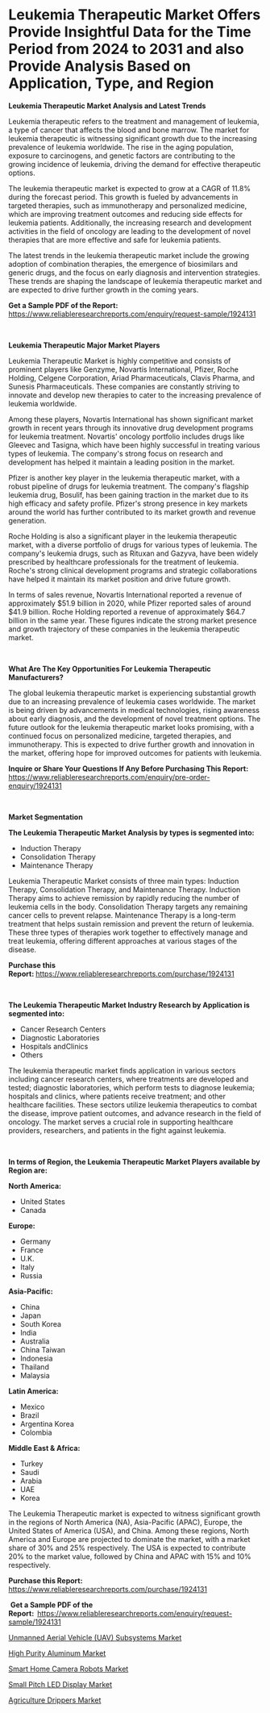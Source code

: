 <p><h1>Leukemia Therapeutic Market Offers Provide Insightful Data for the Time Period from 2024 to 2031 and also Provide Analysis Based on Application, Type, and Region</h1></p><p><strong>Leukemia Therapeutic Market Analysis and Latest Trends</strong></p>
<p><p>Leukemia therapeutic refers to the treatment and management of leukemia, a type of cancer that affects the blood and bone marrow. The market for leukemia therapeutic is witnessing significant growth due to the increasing prevalence of leukemia worldwide. The rise in the aging population, exposure to carcinogens, and genetic factors are contributing to the growing incidence of leukemia, driving the demand for effective therapeutic options.</p><p>The leukemia therapeutic market is expected to grow at a CAGR of 11.8% during the forecast period. This growth is fueled by advancements in targeted therapies, such as immunotherapy and personalized medicine, which are improving treatment outcomes and reducing side effects for leukemia patients. Additionally, the increasing research and development activities in the field of oncology are leading to the development of novel therapies that are more effective and safe for leukemia patients.</p><p>The latest trends in the leukemia therapeutic market include the growing adoption of combination therapies, the emergence of biosimilars and generic drugs, and the focus on early diagnosis and intervention strategies. These trends are shaping the landscape of leukemia therapeutic market and are expected to drive further growth in the coming years.</p></p>
<p><strong>Get a Sample PDF of the Report:&nbsp;</strong> <a href="https://www.reliableresearchreports.com/enquiry/request-sample/1924131">https://www.reliableresearchreports.com/enquiry/request-sample/1924131</a></p>
<p>&nbsp;</p>
<p><strong>Leukemia Therapeutic Major Market Players</strong></p>
<p><p>Leukemia Therapeutic Market is highly competitive and consists of prominent players like Genzyme, Novartis International, Pfizer, Roche Holding, Celgene Corporation, Ariad Pharmaceuticals, Clavis Pharma, and Sunesis Pharmaceuticals. These companies are constantly striving to innovate and develop new therapies to cater to the increasing prevalence of leukemia worldwide.</p><p>Among these players, Novartis International has shown significant market growth in recent years through its innovative drug development programs for leukemia treatment. Novartis' oncology portfolio includes drugs like Gleevec and Tasigna, which have been highly successful in treating various types of leukemia. The company's strong focus on research and development has helped it maintain a leading position in the market.</p><p>Pfizer is another key player in the leukemia therapeutic market, with a robust pipeline of drugs for leukemia treatment. The company's flagship leukemia drug, Bosulif, has been gaining traction in the market due to its high efficacy and safety profile. Pfizer's strong presence in key markets around the world has further contributed to its market growth and revenue generation.</p><p>Roche Holding is also a significant player in the leukemia therapeutic market, with a diverse portfolio of drugs for various types of leukemia. The company's leukemia drugs, such as Rituxan and Gazyva, have been widely prescribed by healthcare professionals for the treatment of leukemia. Roche's strong clinical development programs and strategic collaborations have helped it maintain its market position and drive future growth.</p><p>In terms of sales revenue, Novartis International reported a revenue of approximately $51.9 billion in 2020, while Pfizer reported sales of around $41.9 billion. Roche Holding reported a revenue of approximately $64.7 billion in the same year. These figures indicate the strong market presence and growth trajectory of these companies in the leukemia therapeutic market.</p></p>
<p>&nbsp;</p>
<p><strong>What Are The Key Opportunities For Leukemia Therapeutic Manufacturers?</strong></p>
<p><p>The global leukemia therapeutic market is experiencing substantial growth due to an increasing prevalence of leukemia cases worldwide. The market is being driven by advancements in medical technologies, rising awareness about early diagnosis, and the development of novel treatment options. The future outlook for the leukemia therapeutic market looks promising, with a continued focus on personalized medicine, targeted therapies, and immunotherapy. This is expected to drive further growth and innovation in the market, offering hope for improved outcomes for patients with leukemia.</p></p>
<p><strong>Inquire or Share Your Questions If Any Before Purchasing This Report:</strong> <a href="https://www.reliableresearchreports.com/enquiry/pre-order-enquiry/1924131">https://www.reliableresearchreports.com/enquiry/pre-order-enquiry/1924131</a></p>
<p>&nbsp;</p>
<p><strong>Market Segmentation</strong></p>
<p><strong>The Leukemia Therapeutic Market Analysis by types is segmented into:</strong></p>
<p><ul><li>Induction Therapy</li><li>Consolidation Therapy</li><li>Maintenance Therapy</li></ul></p>
<p><p>Leukemia Therapeutic Market consists of three main types: Induction Therapy, Consolidation Therapy, and Maintenance Therapy. Induction Therapy aims to achieve remission by rapidly reducing the number of leukemia cells in the body. Consolidation Therapy targets any remaining cancer cells to prevent relapse. Maintenance Therapy is a long-term treatment that helps sustain remission and prevent the return of leukemia. These three types of therapies work together to effectively manage and treat leukemia, offering different approaches at various stages of the disease.</p></p>
<p><strong>Purchase this Report:&nbsp;</strong><a href="https://www.reliableresearchreports.com/purchase/1924131">https://www.reliableresearchreports.com/purchase/1924131</a></p>
<p>&nbsp;</p>
<p><strong>The Leukemia Therapeutic Market Industry Research by Application is segmented into:</strong></p>
<p><ul><li>Cancer Research Centers</li><li>Diagnostic Laboratories</li><li>Hospitals andClinics</li><li>Others</li></ul></p>
<p><p>The leukemia therapeutic market finds application in various sectors including cancer research centers, where treatments are developed and tested; diagnostic laboratories, which perform tests to diagnose leukemia; hospitals and clinics, where patients receive treatment; and other healthcare facilities. These sectors utilize leukemia therapeutics to combat the disease, improve patient outcomes, and advance research in the field of oncology. The market serves a crucial role in supporting healthcare providers, researchers, and patients in the fight against leukemia.</p></p>
<p>&nbsp;</p>
<p><strong>In terms of Region, the Leukemia Therapeutic Market Players available by Region are:</strong></p>
<p>
    <p> <strong> North America: </strong>
        <ul>
            <li>United States</li>
            <li>Canada</li>
        </ul>
        </p> 
    <p> <strong> Europe: </strong>
        <ul>
            <li>Germany</li>
            <li>France</li>
            <li>U.K.</li>
            <li>Italy</li>
            <li>Russia</li>
        </ul>
        </p> 
    <p> <strong> Asia-Pacific: </strong>
        <ul>
            <li>China</li>
            <li>Japan</li>
            <li>South Korea</li>
            <li>India</li>
            <li>Australia</li>
            <li>China Taiwan</li>
            <li>Indonesia</li>
            <li>Thailand</li>
            <li>Malaysia</li>
        </ul>
        </p> 
    <p> <strong> Latin America: </strong>
        <ul>
            <li>Mexico</li>
            <li>Brazil</li>
            <li>Argentina Korea</li>
            <li>Colombia</li>
        </ul>
        </p> 
    <p> <strong> Middle East & Africa: </strong>
        <ul>
            <li>Turkey</li>
            <li>Saudi</li>
            <li>Arabia</li>
            <li>UAE</li>
            <li>Korea</li>
        </ul>
    </p>
    </p>
<p><p>The Leukemia Therapeutic market is expected to witness significant growth in the regions of North America (NA), Asia-Pacific (APAC), Europe, the United States of America (USA), and China. Among these regions, North America and Europe are projected to dominate the market, with a market share of 30% and 25% respectively. The USA is expected to contribute 20% to the market value, followed by China and APAC with 15% and 10% respectively.</p></p>
<p><strong>Purchase this Report: </strong><a href="https://www.reliableresearchreports.com/purchase/1924131">https://www.reliableresearchreports.com/purchase/1924131</a></p>
<p>&nbsp;<strong>Get a Sample PDF of the Report:&nbsp;&nbsp;</strong><a href="https://www.reliableresearchreports.com/enquiry/request-sample/1924131">https://www.reliableresearchreports.com/enquiry/request-sample/1924131</a></p>
<p><strong></strong></p>
<p><p><a href="https://valiant-lunge-8fe.notion.site/Unmanned-Aerial-Vehicle-UAV-Subsystems-Market-Size-Reflecting-a-Forecast-Till-2031-Market-By-Type-ef0dc2b2a9ef409dad1fe14a5ea6c632">Unmanned Aerial Vehicle (UAV) Subsystems Market</a></p><p><a href="https://view.publitas.com/reportprime-1/high-purity-aluminum-market-research-report-unlocks-analysis-on-the-market-financial-status-market-size-and-market-revenue-upto-2031/">High Purity Aluminum Market</a></p><p><a href="https://picayune-night-cbd.notion.site/Smart-Home-Camera-Robots-Market-Size-Growing-and-Forecasted-for-period-from-2024-2031-and-provides-3c326699620a440d82a705d3bee0c6d1">Smart Home Camera Robots Market</a></p><p><a href="https://view.publitas.com/reportprime-1/small-pitch-led-display-market-size-evaluating-its-market-trends-growth-and-projections-2024-2031/">Small Pitch LED Display Market</a></p><p><a href="https://artistic-helicopter-ca9.notion.site/Agriculture-Drippers-Market-Furnish-Information-about-Market-Size-Market-Share-Market-Dynamics-an-478c3180baca4a45ab456675553d67b6">Agriculture Drippers Market</a></p></p>